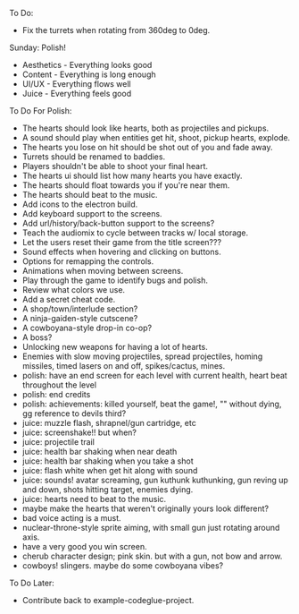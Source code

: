 To Do:
- Fix the turrets when rotating from 360deg to 0deg.

Sunday: Polish!
- Aesthetics - Everything looks good
- Content - Everything is long enough
- UI/UX - Everything flows well
- Juice - Everything feels good

To Do For Polish:
- The hearts should look like hearts, both as projectiles and pickups.
- A sound should play when entities get hit, shoot, pickup hearts, explode.
- The hearts you lose on hit should be shot out of you and fade away.
- Turrets should be renamed to baddies.
- Players shouldn't be able to shoot your final heart.
- The hearts ui should list how many hearts you have exactly.
- The hearts should float towards you if you're near them.
- The hearts should beat to the music.
- Add icons to the electron build.
- Add keyboard support to the screens.
- Add url/history/back-button support to the screens?
- Teach the audiomix to cycle between tracks w/ local storage.
- Let the users reset their game from the title screen???
- Sound effects when hovering and clicking on buttons.
- Options for remapping the controls.
- Animations when moving between screens.
- Play through the game to identify bugs and polish.
- Review what colors we use.
- Add a secret cheat code.
- A shop/town/interlude section?
- A ninja-gaiden-style cutscene?
- A cowboyana-style drop-in co-op?
- A boss?
- Unlocking new weapons for having a lot of hearts.
- Enemies with slow moving projectiles, spread projectiles, homing missiles, timed lasers on and off, spikes/cactus, mines.
- polish: have an end screen for each level with current health, heart beat throughout the level
- polish: end credits
- polish: achievements: killed yourself, beat the game!, "" without dying, gg reference to devils third?
- juice: muzzle flash, shrapnel/gun cartridge, etc
- juice: screenshake!! but when?
- juice: projectile trail
- juice: health bar shaking when near death
- juice: health bar shaking when you take a shot
- juice: flash white when get hit along with sound
- juice: sounds! avatar screaming, gun kuthunk kuthunking, gun reving up and down, shots hitting target, enemies dying.
- juice: hearts need to beat to the music.
- maybe make the hearts that weren't originally yours look different?
- bad voice acting is a must.
- nuclear-throne-style sprite aiming, with small gun just rotating around axis.
- have a very good you win screen.
- cherub character design; pink skin. but with a gun, not bow and arrow.
- cowboys! slingers. maybe do some cowboyana vibes?

To Do Later:
- Contribute back to example-codeglue-project.
